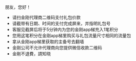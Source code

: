 朋友，您好！

- 请扫金刚代理商二维码支付礼包价款
- 请截带有日期、时间的支付完成屏来，并指明礼包号
- 客服见截屏后将于5分钟内为您的金刚app梯充入1笔积分
- 您用这笔积分在金刚app梯里购买与礼包流量尺寸相同的流量包
- 拿从金刚app梯里获取的主备号去翻墙
- 金刚公司不允许代理商向您提供微信收款二维码
- 金剛不退費，請知晓

